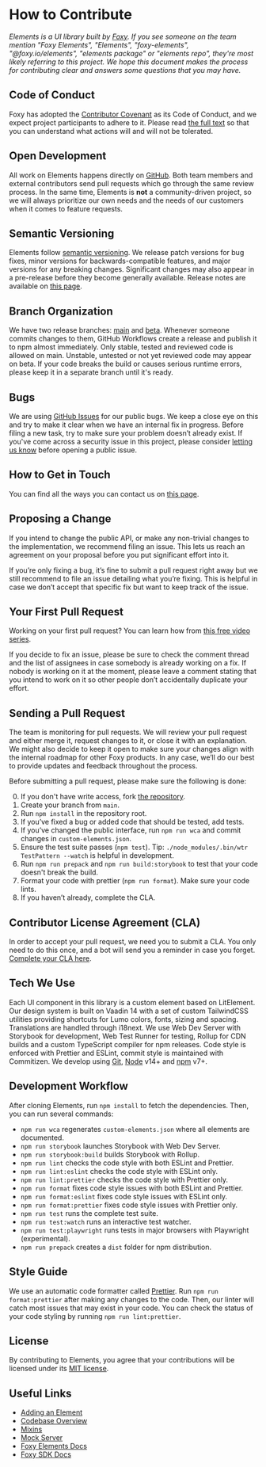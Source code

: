 # How to Contribute

_Elements is a UI library built by [Foxy](https://www.foxy.io/about-us). If you see someone on the team mention "Foxy Elements", "Elements", "foxy-elements", "@foxy.io/elements", "elements package" or "elements repo", they're most likely referring to this project. We hope this document makes the process for contributing clear and answers some questions that you may have._

## Code of Conduct

Foxy has adopted the [Contributor Covenant](https://www.contributor-covenant.org/) as its Code of Conduct, and we expect project participants to adhere to it. Please read [the full text](CODE_OF_CONDUCT.md) so that you can understand what actions will and will not be tolerated.

## Open Development

All work on Elements happens directly on [GitHub](https://github.com/Foxy/foxy-elements). Both team members and external contributors send pull requests which go through the same review process. In the same time, Elements is **not** a community-driven project, so we will always prioritize our own needs and the needs of our customers when it comes to feature requests.

## Semantic Versioning

Elements follow [semantic versioning](https://semver.org/). We release patch versions for bug fixes, minor versions for backwards-compatible features, and major versions for any breaking changes. Significant changes may also appear in a pre-release before they become generally available. Release notes are available on [this page](https://github.com/Foxy/foxy-elements/releases).

## Branch Organization

We have two release branches: [main](https://github.com/Foxy/foxy-elements/tree/main) and [beta](https://github.com/Foxy/foxy-elements/tree/beta). Whenever someone commits changes to them, GitHub Workflows create a release and publish it to npm almost immediately. Only stable, tested and reviewed code is allowed on main. Unstable, untested or not yet reviewed code may appear on beta. If your code breaks the build or causes serious runtime errors, please keep it in a separate branch until it's ready.

## Bugs

We are using [GitHub Issues](https://github.com/Foxy/foxy-elements/issues) for our public bugs. We keep a close eye on this and try to make it clear when we have an internal fix in progress. Before filing a new task, try to make sure your problem doesn’t already exist. If you've come across a security issue in this project, please consider [letting us know](https://www.foxy.io/security-contact) before opening a public issue.

## How to Get in Touch

You can find all the ways you can contact us on [this page](https://www.foxy.io/contact).

## Proposing a Change

If you intend to change the public API, or make any non-trivial changes to the implementation, we recommend filing an issue. This lets us reach an agreement on your proposal before you put significant effort into it.

If you’re only fixing a bug, it’s fine to submit a pull request right away but we still recommend to file an issue detailing what you’re fixing. This is helpful in case we don’t accept that specific fix but want to keep track of the issue.

## Your First Pull Request

Working on your first pull request? You can learn how from [this free video series](https://app.egghead.io/courses/how-to-contribute-to-an-open-source-project-on-github).

If you decide to fix an issue, please be sure to check the comment thread and the list of assignees in case somebody is already working on a fix. If nobody is working on it at the moment, please leave a comment stating that you intend to work on it so other people don’t accidentally duplicate your effort.

## Sending a Pull Request

The team is monitoring for pull requests. We will review your pull request and either merge it, request changes to it, or close it with an explanation. We might also decide to keep it open to make sure your changes align with the internal roadmap for other Foxy products. In any case, we’ll do our best to provide updates and feedback throughout the process.

Before submitting a pull request, please make sure the following is done:

0. If you don't have write access, fork [the repository](https://github.com/Foxy/foxy-elements).
1. Create your branch from `main`.
2. Run `npm install` in the repository root.
3. If you’ve fixed a bug or added code that should be tested, add tests.
4. If you’ve changed the public interface, run `npm run wca` and commit changes in `custom-elements.json`.
5. Ensure the test suite passes (`npm test`). Tip: `./node_modules/.bin/wtr TestPattern --watch` is helpful in development.
6. Run `npm run prepack` and `npm run build:storybook` to test that your code doesn't break the build.
7. Format your code with prettier (`npm run format`). Make sure your code lints.
8. If you haven’t already, complete the CLA.

## Contributor License Agreement (CLA)

In order to accept your pull request, we need you to submit a CLA. You only need to do this once, and a bot will send you a reminder in case you forget. [Complete your CLA here](https://cla-assistant.io/Foxy/foxy-elements).

## Tech We Use

Each UI component in this library is a custom element based on LitElement. Our design system is built on Vaadin 14 with a set of custom TailwindCSS utilities providing shortcuts for Lumo colors, fonts, sizing and spacing. Translations are handled through i18next. We use Web Dev Server with Storybook for development, Web Test Runner for testing, Rollup for CDN builds and a custom TypeScript compiler for npm releases. Code style is enforced with Prettier and ESLint, commit style is maintained with Commitizen. We develop using [Git](https://git-scm.com/), [Node](https://nodejs.org/) v14+ and [npm](https://github.com/npm/cli) v7+.

## Development Workflow

After cloning Elements, run `npm install` to fetch the dependencies. Then, you can run several commands:

- `npm run wca` regenerates `custom-elements.json` where all elements are documented.
- `npm run storybook` launches Storybook with Web Dev Server.
- `npm run storybook:build` builds Storybook with Rollup.
- `npm run lint` checks the code style with both ESLint and Prettier.
- `npm run lint:eslint` checks the code style with ESLint only.
- `npm run lint:prettier` checks the code style with Prettier only.
- `npm run format` fixes code style issues with both ESLint and Prettier.
- `npm run format:eslint` fixes code style issues with ESLint only.
- `npm run format:prettier` fixes code style issues with Prettier only.
- `npm run test` runs the complete test suite.
- `npm run test:watch` runs an interactive test watcher.
- `npm run test:playwright` runs tests in major browsers with Playwright (experimental).
- `npm run prepack` creates a `dist` folder for npm distribution.

## Style Guide

We use an automatic code formatter called [Prettier](https://prettier.io/). Run `npm run format:prettier` after making any changes to the code. Then, our linter will catch most issues that may exist in your code. You can check the status of your code styling by running `npm run lint:prettier`.

## License

By contributing to Elements, you agree that your contributions will be licensed under its [MIT license](LICENSE).

## Useful Links

- [Adding an Element](wiki/adding-an-element.md)
- [Codebase Overview](wiki/codebase-overview.md)
- [Mixins](wiki/mixins.md)
- [Mock Server](wiki/mock-server.md)
- [Foxy Elements Docs](https://elements.foxy.dev)
- [Foxy SDK Docs](https://sdk.foxy.dev)
